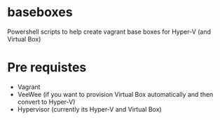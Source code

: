 # baseboxes
Powershell scripts to help create vagrant base boxes for Hyper-V (and Virtual Box)

# Pre requistes
- Vagrant 
- VeeWee (if you want to provision Virtual Box automatically and then convert to Hyper-V)
- Hypervisor (currently its Hyper-V and Virtual Box)
